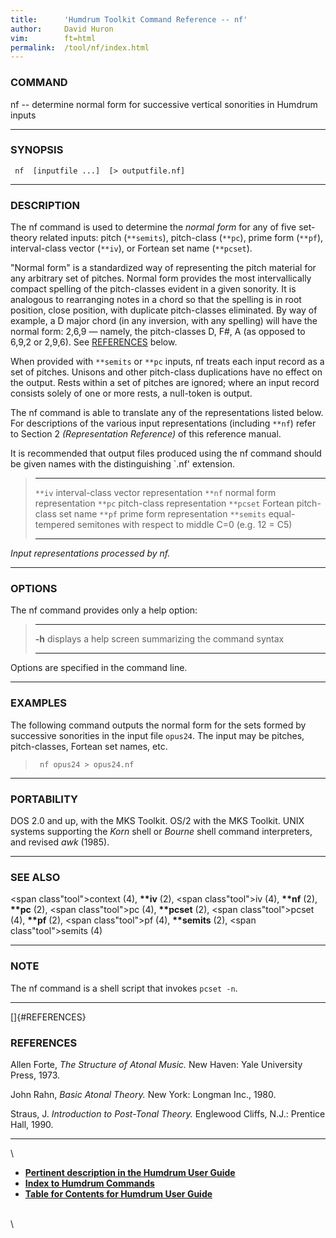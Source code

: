 ```yaml
---
title:		'Humdrum Toolkit Command Reference -- nf'
author:		David Huron
vim:		ft=html
permalink:	/tool/nf/index.html
---
```


### COMMAND

<span class="tool">nf</span> -- determine normal form for successive vertical sonorities in
Humdrum inputs

------------------------------------------------------------------------

### SYNOPSIS

` nf  [inputfile ...]  [> outputfile.nf]`

------------------------------------------------------------------------

### DESCRIPTION

The <span class="tool">nf</span> command is used to determine the *normal form* for any of
five set-theory related inputs: pitch (`**semits`), pitch-class
(`**pc`), prime form (`**pf`), interval-class vector (`**iv`), or
Fortean set name (`**pcset`).

\"Normal form\" is a standardized way of representing the pitch material
for any arbitrary set of pitches. Normal form provides the most
intervallically compact spelling of the pitch-classes evident in a given
sonority. It is analogous to rearranging notes in a chord so that the
spelling is in root position, close position, with duplicate
pitch-classes eliminated. By way of example, a D major chord (in any
inversion, with any spelling) will have the normal form: 2,6,9 &mdash;
namely, the pitch-classes D, F\#, A (as opposed to 6,9,2 or 2,9,6). See
[REFERENCES](#REFERENCES) below.

When provided with `**semits` or `**pc` inputs, <span class="tool">nf</span> treats each input
record as a set of pitches. Unisons and other pitch-class duplications
have no effect on the output. Rests within a set of pitches are ignored;
where an input record consists solely of one or more rests, a null-token
is output.

The <span class="tool">nf</span> command is able to translate any of the representations
listed below. For descriptions of the various input representations
(including `**nf`) refer to Section 2 *(Representation Reference)* of
this reference manual.

It is recommended that output files produced using the <span class="tool">nf</span> command
should be given names with the distinguishing \`.nf\' extension.

>   ------------ --------------------------------------------------------------------
>   `**iv`       interval-class vector representation
>   `**nf`       normal form representation
>   `**pc`       pitch-class representation
>   `**pcset`    Fortean pitch-class set name
>   `**pf`       prime form representation
>   `**semits`   equal-tempered semitones with respect to middle C=0 (e.g. 12 = C5)
>   ------------ --------------------------------------------------------------------
>
*Input representations processed by <span class="tool">nf</span>.*

------------------------------------------------------------------------

### OPTIONS

The <span class="tool">nf</span> command provides only a help option:

>   -------- -------------------------------------------------------
>   **-h**   displays a help screen summarizing the command syntax
>   -------- -------------------------------------------------------
>
Options are specified in the command line.

------------------------------------------------------------------------

### EXAMPLES

The following command outputs the normal form for the sets formed by
successive sonorities in the input file `opus24`. The input may be
pitches, pitch-classes, Fortean set names, etc.

> ` nf opus24 > opus24.nf`

------------------------------------------------------------------------

### PORTABILITY

DOS 2.0 and up, with the MKS Toolkit. OS/2 with the MKS Toolkit. UNIX
systems supporting the *Korn* shell or *Bourne* shell command
interpreters, and revised *awk* (1985).

------------------------------------------------------------------------

### SEE ALSO

<span class"tool">context</span> (4), **\*\*iv** (2), <span class"tool">iv</span> (4),
**\*\*nf** (2), **\*\*pc** (2), <span class"tool">pc</span> (4), **\*\*pcset**
(2), <span class"tool">pcset</span> (4), **\*\*pf** (2), <span class"tool">pf</span> (4),
**\*\*semits** (2), <span class"tool">semits</span> (4)

------------------------------------------------------------------------

### NOTE

The <span class="tool">nf</span> command is a shell script that invokes `pcset -n`.

------------------------------------------------------------------------

[]{#REFERENCES}

### REFERENCES

Allen Forte, *The Structure of Atonal Music.* New Haven: Yale University
Press, 1973.

John Rahn, *Basic Atonal Theory.* New York: Longman Inc., 1980.

Straus, J. *Introduction to Post-Tonal Theory.* Englewood Cliffs, N.J.:
Prentice Hall, 1990.

------------------------------------------------------------------------

\

-   [**Pertinent description in the Humdrum User
    Guide**](../guide34.html#Normal_Form)
-   [**Index to Humdrum Commands**](../commands.toc.html)
-   [**Table for Contents for Humdrum User Guide**](../guide.toc.html)

\
\

